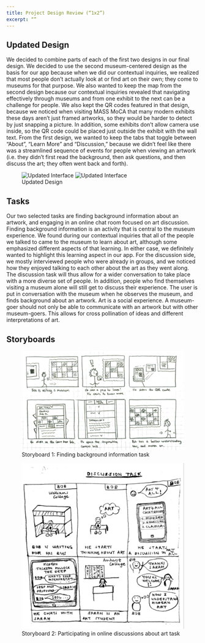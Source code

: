 ```yaml
---
title: Project Design Review (“1x2”)
excerpt: “”
---
```


## Updated Design

We decided to combine parts of each of the first two designs in our final design. We decided to use the second museum-centered design as the basis for our app because when we did our contextual inquiries, we realized that most people don’t actually look at or find art on their own; they come to museums for that purpose. We also wanted to keep the map from the second design because our contextual inquiries revealed that navigating effectively through museums and from one exhibit to the next can be a challenge for people. We also kept the QR codes featured in that design, because we noticed when visiting MASS MoCA that many modern exhibits these days aren’t just framed artworks, so they would be harder to detect by just snapping a picture. In addition, some exhibits don’t allow camera use inside, so the QR code could be placed just outside the exhibit with the wall text. From the first design, we wanted to keep the tabs that toggle between “About”, “Learn More” and “Discussion,” because we didn’t feel like there was a streamlined sequence of events for people when viewing an artwork (i.e. they didn’t first read the background, then ask questions, and then discuss the art; they often went back and forth). 

<figure>
<img src="../assets/images/updated-interface.jpg" alt="Updated Interface" style="max-width: 100%;"/>
<img src="../assets/images/updated-interface-2.jpg" alt="Updated Interface" style="max-width: 100%;"/>
<figcaption>Updated Design</figcaption>
</figure> 

## Tasks

Our two selected tasks are finding background information about an artwork, and engaging in an online chat room focused on art discussion.
Finding background information is an activity that is central to the museum experience. We found during our contextual inquiries that all of the people we talked to came to the museum to learn about art, although some emphasized different aspects of that learning. In either case, we definitely wanted to highlight this learning aspect in our app.
For the discussion side, we mostly interviewed people who were already in groups, and we noticed how they enjoyed talking to each other about the art as they went along. The discussion task will thus allow for a wider conversation to take place with a more diverse set of people. In addition, people who find themselves visiting a museum alone will still get to discuss their experience. The user is put in conversation with the museum when he observes the museum, and finds background about an artwork. Art is a social experience. A museum-goer should not only be able to communicate with an artwork but with other museum-goers. This allows for cross pollination of ideas and different interpretations of art.

## Storyboards

<figure>
<img src="../assets/images/storyboard-1.jpg" alt="Storyboard 1" style="max-width: 100%;"/>
<figcaption>Storyboard 1: Finding background information task </figcaption>
</figure> 

<figure>
<img src="../assets/images/storyboard-2.jpg" alt="Storyboard 2" style="max-width: 100%;"/>
<figcaption>Storyboard 2: Participating in online discussions about art task</figcaption>
</figure> 


